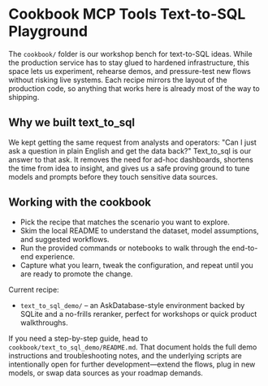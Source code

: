 # Cookbook MCP Tools Text-to-SQL Playground

The `cookbook/` folder is our workshop bench for text-to-SQL ideas. While the
production service has to stay glued to hardened infrastructure, this space lets
us experiment, rehearse demos, and pressure-test new flows without risking live
systems. Each recipe mirrors the layout of the production code, so anything that
works here is already most of the way to shipping.

## Why we built text_to_sql

We kept getting the same request from analysts and operators: "Can I just ask a
question in plain English and get the data back?" Text_to_sql is our answer to
that ask. It removes the need for ad-hoc dashboards, shortens the time from idea
to insight, and gives us a safe proving ground to tune models and prompts before
they touch sensitive data sources.

## Working with the cookbook

- Pick the recipe that matches the scenario you want to explore.
- Skim the local README to understand the dataset, model assumptions, and
  suggested workflows.
- Run the provided commands or notebooks to walk through the end-to-end
  experience.
- Capture what you learn, tweak the configuration, and repeat until you are
  ready to promote the change.

Current recipe:

- `text_to_sql_demo/` – an AskDatabase-style environment backed by SQLite and a
  no-frills reranker, perfect for workshops or quick product walkthroughs.

If you need a step-by-step guide, head to `cookbook/text_to_sql_demo/README.md`.
That document holds the full demo instructions and troubleshooting notes, and
the underlying scripts are intentionally open for further development—extend the
flows, plug in new models, or swap data sources as your roadmap demands.
